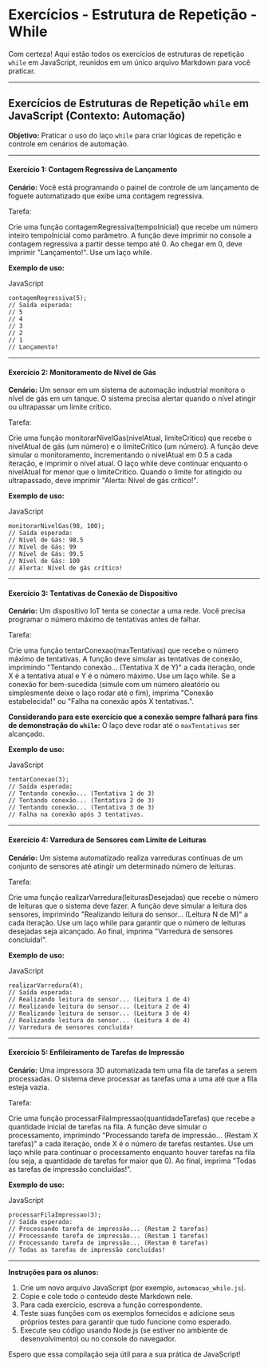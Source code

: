 # Exercícios - Estrutura de Repetição - While

Com certeza! Aqui estão todos os exercícios de estruturas de repetição `while` em JavaScript, reunidos em um único arquivo Markdown para você praticar.

***

## Exercícios de Estruturas de Repetição `while` em JavaScript (Contexto: Automação)

**Objetivo:** Praticar o uso do laço `while` para criar lógicas de repetição e controle em cenários de automação.

***

#### Exercício 1: Contagem Regressiva de Lançamento

**Cenário:** Você está programando o painel de controle de um lançamento de foguete automatizado que exibe uma contagem regressiva.

Tarefa:

Crie uma função contagemRegressiva(tempoInicial) que recebe um número inteiro tempoInicial como parâmetro. A função deve imprimir no console a contagem regressiva a partir desse tempo até 0. Ao chegar em 0, deve imprimir "Lançamento!". Use um laço while.

**Exemplo de uso:**

JavaScript

```
contagemRegressiva(5);
// Saída esperada:
// 5
// 4
// 3
// 2
// 1
// Lançamento!
```

***

#### Exercício 2: Monitoramento de Nível de Gás

**Cenário:** Um sensor em um sistema de automação industrial monitora o nível de gás em um tanque. O sistema precisa alertar quando o nível atingir ou ultrapassar um limite crítico.

Tarefa:

Crie uma função monitorarNivelGas(nivelAtual, limiteCritico) que recebe o nivelAtual de gás (um número) e o limiteCritico (um número). A função deve simular o monitoramento, incrementando o nivelAtual em 0.5 a cada iteração, e imprimir o nível atual. O laço while deve continuar enquanto o nivelAtual for menor que o limiteCritico. Quando o limite for atingido ou ultrapassado, deve imprimir "Alerta: Nível de gás crítico!".

**Exemplo de uso:**

JavaScript

```
monitorarNivelGas(98, 100);
// Saída esperada:
// Nível de Gás: 98.5
// Nível de Gás: 99
// Nível de Gás: 99.5
// Nível de Gás: 100
// Alerta: Nível de gás crítico!
```

***

#### Exercício 3: Tentativas de Conexão de Dispositivo

**Cenário:** Um dispositivo IoT tenta se conectar a uma rede. Você precisa programar o número máximo de tentativas antes de falhar.

Tarefa:

Crie uma função tentarConexao(maxTentativas) que recebe o número máximo de tentativas. A função deve simular as tentativas de conexão, imprimindo "Tentando conexão... (Tentativa X de Y)" a cada iteração, onde X é a tentativa atual e Y é o número máximo. Use um laço while. Se a conexão for bem-sucedida (simule com um número aleatório ou simplesmente deixe o laço rodar até o fim), imprima "Conexão estabelecida!" ou "Falha na conexão após X tentativas.".

**Considerando para este exercício que a conexão sempre falhará para fins de demonstração do `while`:** O laço deve rodar até o `maxTentativas` ser alcançado.

**Exemplo de uso:**

JavaScript

```
tentarConexao(3);
// Saída esperada:
// Tentando conexão... (Tentativa 1 de 3)
// Tentando conexão... (Tentativa 2 de 3)
// Tentando conexão... (Tentativa 3 de 3)
// Falha na conexão após 3 tentativas.
```

***

#### Exercício 4: Varredura de Sensores com Limite de Leituras

**Cenário:** Um sistema automatizado realiza varreduras contínuas de um conjunto de sensores até atingir um determinado número de leituras.

Tarefa:

Crie uma função realizarVarredura(leiturasDesejadas) que recebe o número de leituras que o sistema deve fazer. A função deve simular a leitura dos sensores, imprimindo "Realizando leitura do sensor... (Leitura N de M)" a cada iteração. Use um laço while para garantir que o número de leituras desejadas seja alcançado. Ao final, imprima "Varredura de sensores concluída!".

**Exemplo de uso:**

JavaScript

```
realizarVarredura(4);
// Saída esperada:
// Realizando leitura do sensor... (Leitura 1 de 4)
// Realizando leitura do sensor... (Leitura 2 de 4)
// Realizando leitura do sensor... (Leitura 3 de 4)
// Realizando leitura do sensor... (Leitura 4 de 4)
// Varredura de sensores concluída!
```

***

#### Exercício 5: Enfileiramento de Tarefas de Impressão

**Cenário:** Uma impressora 3D automatizada tem uma fila de tarefas a serem processadas. O sistema deve processar as tarefas uma a uma até que a fila esteja vazia.

Tarefa:

Crie uma função processarFilaImpressao(quantidadeTarefas) que recebe a quantidade inicial de tarefas na fila. A função deve simular o processamento, imprimindo "Processando tarefa de impressão... (Restam X tarefas)" a cada iteração, onde X é o número de tarefas restantes. Use um laço while para continuar o processamento enquanto houver tarefas na fila (ou seja, a quantidade de tarefas for maior que 0). Ao final, imprima "Todas as tarefas de impressão concluídas!".

**Exemplo de uso:**

JavaScript

```
processarFilaImpressao(3);
// Saída esperada:
// Processando tarefa de impressão... (Restam 2 tarefas)
// Processando tarefa de impressão... (Restam 1 tarefas)
// Processando tarefa de impressão... (Restam 0 tarefas)
// Todas as tarefas de impressão concluídas!
```

***

**Instruções para os alunos:**

1. Crie um novo arquivo JavaScript (por exemplo, `automacao_while.js`).
2. Copie e cole todo o conteúdo deste Markdown nele.
3. Para cada exercício, escreva a função correspondente.
4. Teste suas funções com os exemplos fornecidos e adicione seus próprios testes para garantir que tudo funcione como esperado.
5. Execute seu código usando Node.js (se estiver no ambiente de desenvolvimento) ou no console do navegador.

Espero que essa compilação seja útil para a sua prática de JavaScript!
